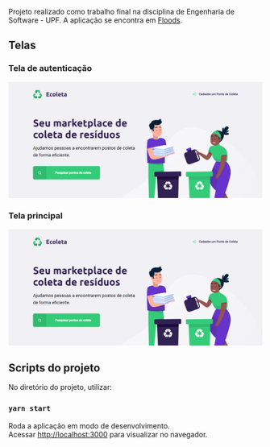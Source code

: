 Projeto realizado como trabalho final na disciplina de Engenharia de Software - UPF.
A aplicação se encontra em [Floods](https://floods-web.web.app/).

## Telas
### Tela de autenticação
![Tela de autenticação](https://github.com/joaovitorcheron123/ecoleta_nlw-starter_rocketseat/blob/master/1.PNG)

### Tela principal
![Tela principal](https://github.com/joaovitorcheron123/ecoleta_nlw-starter_rocketseat/blob/master/1.PNG)

## Scripts do projeto

No diretório do projeto, utilizar:

### `yarn start`

Roda a aplicação em modo de desenvolvimento.<br />
Acessar [http://localhost:3000](http://localhost:3000) para visualizar no navegador.